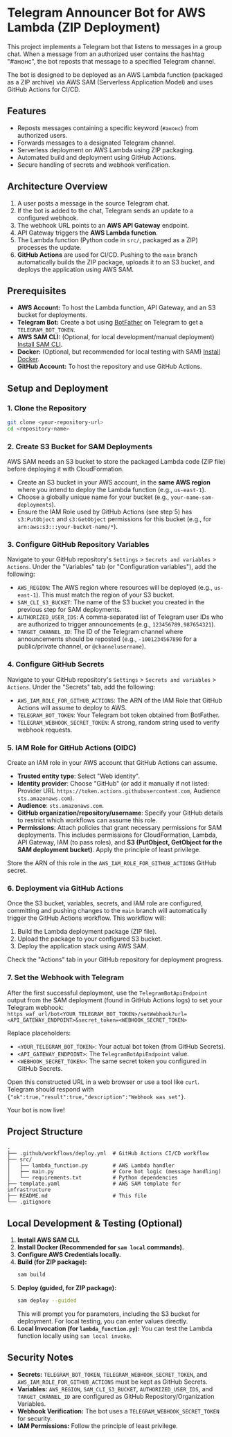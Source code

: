# Telegram Announcer Bot for AWS Lambda (ZIP Deployment)

This project implements a Telegram bot that listens to messages in a group chat. When a message from an authorized user contains the hashtag "#анонс", the bot reposts that message to a specified Telegram channel.

The bot is designed to be deployed as an AWS Lambda function (packaged as a ZIP archive) via AWS SAM (Serverless Application Model) and uses GitHub Actions for CI/CD.

## Features

*   Reposts messages containing a specific keyword (`#анонс`) from authorized users.
*   Forwards messages to a designated Telegram channel.
*   Serverless deployment on AWS Lambda using ZIP packaging.
*   Automated build and deployment using GitHub Actions.
*   Secure handling of secrets and webhook verification.

## Architecture Overview

1.  A user posts a message in the source Telegram chat.
2.  If the bot is added to the chat, Telegram sends an update to a configured webhook.
3.  The webhook URL points to an **AWS API Gateway** endpoint.
4.  API Gateway triggers the **AWS Lambda function**.
5.  The Lambda function (Python code in `src/`, packaged as a ZIP) processes the update.
6.  **GitHub Actions** are used for CI/CD. Pushing to the `main` branch automatically builds the ZIP package, uploads it to an S3 bucket, and deploys the application using AWS SAM.

## Prerequisites

*   **AWS Account:** To host the Lambda function, API Gateway, and an S3 bucket for deployments.
*   **Telegram Bot:** Create a bot using [BotFather](https://core.telegram.org/bots#botfather) on Telegram to get a `TELEGRAM_BOT_TOKEN`.
*   **AWS SAM CLI:** (Optional, for local development/manual deployment) [Install SAM CLI](https://docs.aws.amazon.com/serverless-application-model/latest/developerguide/serverless-sam-cli-install.html).
*   **Docker:** (Optional, but recommended for local testing with SAM) [Install Docker](https://docs.docker.com/get-docker/).
*   **GitHub Account:** To host the repository and use GitHub Actions.

## Setup and Deployment

### 1. Clone the Repository

```bash
git clone <your-repository-url>
cd <repository-name>
```

### 2. Create S3 Bucket for SAM Deployments

AWS SAM needs an S3 bucket to store the packaged Lambda code (ZIP file) before deploying it with CloudFormation.
*   Create an S3 bucket in your AWS account, in the **same AWS region** where you intend to deploy the Lambda function (e.g., `us-east-1`).
*   Choose a globally unique name for your bucket (e.g., `your-name-sam-deployments`).
*   Ensure the IAM Role used by GitHub Actions (see step 5) has `s3:PutObject` and `s3:GetObject` permissions for this bucket (e.g., for `arn:aws:s3:::your-bucket-name/*`).

### 3. Configure GitHub Repository Variables

Navigate to your GitHub repository's `Settings` > `Secrets and variables` > `Actions`. Under the "Variables" tab (or "Configuration variables"), add the following:

*   `AWS_REGION`: The AWS region where resources will be deployed (e.g., `us-east-1`). This must match the region of your S3 bucket.
*   `SAM_CLI_S3_BUCKET`: The name of the S3 bucket you created in the previous step for SAM deployments.
*   `AUTHORIZED_USER_IDS`: A comma-separated list of Telegram user IDs who are authorized to trigger announcements (e.g., `123456789,987654321`).
*   `TARGET_CHANNEL_ID`: The ID of the Telegram channel where announcements should be reposted (e.g., `-1001234567890` for a public/private channel, or `@channelusername`).

### 4. Configure GitHub Secrets

Navigate to your GitHub repository's `Settings` > `Secrets and variables` > `Actions`. Under the "Secrets" tab, add the following:

*   `AWS_IAM_ROLE_FOR_GITHUB_ACTIONS`: The ARN of the IAM Role that GitHub Actions will assume to deploy to AWS.
*   `TELEGRAM_BOT_TOKEN`: Your Telegram bot token obtained from BotFather.
*   `TELEGRAM_WEBHOOK_SECRET_TOKEN`: A strong, random string used to verify webhook requests.

### 5. IAM Role for GitHub Actions (OIDC)

Create an IAM role in your AWS account that GitHub Actions can assume.
*   **Trusted entity type**: Select "Web identity".
*   **Identity provider**: Choose "GitHub" (or add it manually if not listed: Provider URL `https://token.actions.githubusercontent.com`, Audience `sts.amazonaws.com`).
*   **Audience**: `sts.amazonaws.com`.
*   **GitHub organization/repository/username**: Specify your GitHub details to restrict which workflows can assume this role.
*   **Permissions**: Attach policies that grant necessary permissions for SAM deployments. This includes permissions for CloudFormation, Lambda, API Gateway, IAM (to pass roles), and **S3 (PutObject, GetObject for the SAM deployment bucket)**. Apply the principle of least privilege.

Store the ARN of this role in the `AWS_IAM_ROLE_FOR_GITHUB_ACTIONS` GitHub secret.

### 6. Deployment via GitHub Actions

Once the S3 bucket, variables, secrets, and IAM role are configured, committing and pushing changes to the `main` branch will automatically trigger the GitHub Actions workflow. This workflow will:
1.  Build the Lambda deployment package (ZIP file).
2.  Upload the package to your configured S3 bucket.
3.  Deploy the application stack using AWS SAM.

Check the "Actions" tab in your GitHub repository for deployment progress.

### 7. Set the Webhook with Telegram

After the first successful deployment, use the `TelegramBotApiEndpoint` output from the SAM deployment (found in GitHub Actions logs) to set your Telegram webhook:
`https_waf_url/bot<YOUR_TELEGRAM_BOT_TOKEN>/setWebhook?url=<API_GATEWAY_ENDPOINT>&secret_token=<WEBHOOK_SECRET_TOKEN>`

Replace placeholders:
*   `<YOUR_TELEGRAM_BOT_TOKEN>`: Your actual bot token (from GitHub Secrets).
*   `<API_GATEWAY_ENDPOINT>`: The `TelegramBotApiEndpoint` value.
*   `<WEBHOOK_SECRET_TOKEN>`: The same secret token you configured in GitHub Secrets.

Open this constructed URL in a web browser or use a tool like `curl`. Telegram should respond with `{"ok":true,"result":true,"description":"Webhook was set"}`.

Your bot is now live!

## Project Structure

```
.
├── .github/workflows/deploy.yml  # GitHub Actions CI/CD workflow
├── src/
│   ├── lambda_function.py        # AWS Lambda handler
│   ├── main.py                   # Core bot logic (message handling)
│   └── requirements.txt          # Python dependencies
├── template.yaml                 # AWS SAM template for infrastructure
├── README.md                     # This file
└── .gitignore
```

## Local Development & Testing (Optional)

1.  **Install AWS SAM CLI.**
2.  **Install Docker (Recommended for `sam local` commands).**
3.  **Configure AWS Credentials locally.**
4.  **Build (for ZIP package):**
    ```bash
    sam build
    ```
5.  **Deploy (guided, for ZIP package):**
    ```bash
    sam deploy --guided
    ```
    This will prompt you for parameters, including the S3 bucket for deployment. For local testing, you can enter values directly.
6.  **Local Invocation (for `lambda_function.py`):**
    You can test the Lambda function locally using `sam local invoke`.

## Security Notes

*   **Secrets:** `TELEGRAM_BOT_TOKEN`, `TELEGRAM_WEBHOOK_SECRET_TOKEN`, and `AWS_IAM_ROLE_FOR_GITHUB_ACTIONS` must be kept as GitHub Secrets.
*   **Variables:** `AWS_REGION`, `SAM_CLI_S3_BUCKET`, `AUTHORIZED_USER_IDS`, and `TARGET_CHANNEL_ID` are configured as GitHub Repository/Organization Variables.
*   **Webhook Verification:** The bot uses a `TELEGRAM_WEBHOOK_SECRET_TOKEN` for security.
*   **IAM Permissions:** Follow the principle of least privilege.
